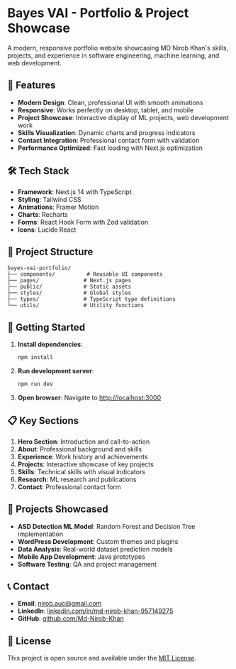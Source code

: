 # Bayes VAI - Portfolio & Project Showcase

A modern, responsive portfolio website showcasing MD Nirob Khan's skills, projects, and experience in software engineering, machine learning, and web development.

## 🚀 Features

- **Modern Design**: Clean, professional UI with smooth animations
- **Responsive**: Works perfectly on desktop, tablet, and mobile
- **Project Showcase**: Interactive display of ML projects, web development work
- **Skills Visualization**: Dynamic charts and progress indicators
- **Contact Integration**: Professional contact form with validation
- **Performance Optimized**: Fast loading with Next.js optimization

## 🛠️ Tech Stack

- **Framework**: Next.js 14 with TypeScript
- **Styling**: Tailwind CSS
- **Animations**: Framer Motion
- **Charts**: Recharts
- **Forms**: React Hook Form with Zod validation
- **Icons**: Lucide React

## 📁 Project Structure

```
bayes-vai-portfolio/
├── components/          # Reusable UI components
├── pages/              # Next.js pages
├── public/             # Static assets
├── styles/             # Global styles
├── types/              # TypeScript type definitions
└── utils/              # Utility functions
```

## 🚀 Getting Started

1. **Install dependencies**:
   ```bash
   npm install
   ```

2. **Run development server**:
   ```bash
   npm run dev
   ```

3. **Open browser**:
   Navigate to [http://localhost:3000](http://localhost:3000)

## 📋 Key Sections

1. **Hero Section**: Introduction and call-to-action
2. **About**: Professional background and skills
3. **Experience**: Work history and achievements
4. **Projects**: Interactive showcase of key projects
5. **Skills**: Technical skills with visual indicators
6. **Research**: ML research and publications
7. **Contact**: Professional contact form

## 🎯 Projects Showcased

- **ASD Detection ML Model**: Random Forest and Decision Tree implementation
- **WordPress Development**: Custom themes and plugins
- **Data Analysis**: Real-world dataset prediction models
- **Mobile App Development**: Java prototypes
- **Software Testing**: QA and project management

## 📞 Contact

- **Email**: nirob.auc@gmail.com
- **LinkedIn**: [linkedin.com/in/md-nirob-khan-957149275](https://linkedin.com/in/md-nirob-khan-957149275)
- **GitHub**: [github.com/Md-Nirob-Khan](https://github.com/Md-Nirob-Khan)

## 📄 License

This project is open source and available under the [MIT License](LICENSE). 